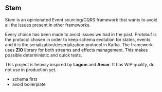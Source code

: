 ## Stem

Stem is an opinionated Event sourcing/CQRS framework that wants to avoid all the issues present in other frameworks.

Every choice has been made to avoid issues we had in the past. Protobuf is the protocol chosen in order to keep schema evolution for states,
events and it is the serialization/deserialization protocol in Kafka.
The framework uses **ZIO** library for both streams and effects management.
This makes possible deterministic and quick tests.
 
This project is heavily inspired by **Lagom** and **Aecor**.
It has WIP quality, do not use in production yet.

- schema first
- avoid boilerplate
